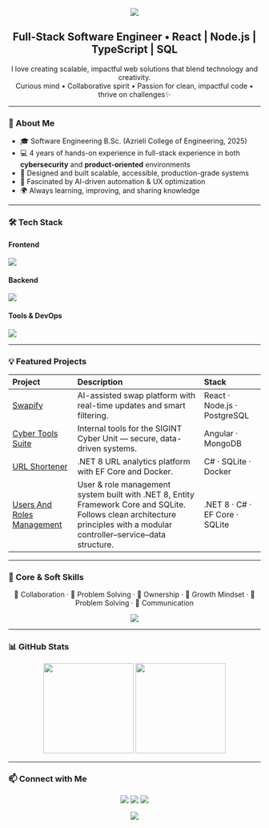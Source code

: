 <!--
**oriya-shimonian/oriya-shimonian** is a ✨ _special_ ✨ repository because its `README.md` (this file) appears on your GitHub profile.

Here are some ideas to get you started:

- 🔭 I’m currently working on ...
- 🌱 I’m currently learning ...
- 👯 I’m looking to collaborate on ...
- 🤔 I’m looking for help with ...
- 💬 Ask me about ...
- 📫 How to reach me: ...
- 😄 Pronouns: ...
- ⚡ Fun fact: ...
-->
<p align="center">
 <img src="https://capsule-render.vercel.app/api?type=waving&color=0:8A2BE2,100:00C9FF&height=200&section=header&text=Hi%20I'm%20Oriya%20👋&fontSize=45&fontColor=ffffff&fontAlignY=35" />
</p>



<h2 align="center">Full-Stack Software Engineer • React | Node.js | TypeScript | SQL</h2>

<p align="center">
I love creating scalable, impactful web solutions that blend technology and creativity.<br/>
Curious mind • Collaborative spirit • Passion for clean, impactful code •  thrive on challenges✨
</p>

---

### 🧠 About Me
- 🎓 Software Engineering B.Sc. (Azrieli College of Engineering, 2025)  
- 💻 4 years of hands-on experience in full-stack experience in both **cybersecurity** and **product-oriented** environments  
- 🧩 Designed and built scalable, accessible, production-grade systems  
- 🤖 Fascinated by AI-driven automation & UX optimization  
- 🌍 Always learning, improving, and sharing knowledge  

---

### 🛠 Tech Stack

#### Frontend  
<img src="https://img.shields.io/badge/React·TypeScript·Vite·Tailwind-blue?style=for-the-badge" />

#### Backend  
<img src="https://img.shields.io/badge/Node.js·PostgreSQL·MongoDB·Python-brightgreen?style=for-the-badge" />

#### Tools & DevOps  
<img src="https://img.shields.io/badge/Git·Postman·Jira·VS%20Code·Agile-orange?style=for-the-badge" />

---

### 💡 Featured Projects
| Project | Description | Stack |
|:--|:--|:--|
| [Swapify](https://github.com/oriya-shimonian/Swapify) | AI-assisted swap platform with real-time updates and smart filtering. | React · Node.js · PostgreSQL |
| [Cyber Tools Suite](#) | Internal tools for the SIGINT Cyber Unit — secure, data-driven systems. | Angular · MongoDB |
| [URL Shortener](https://github.com/oriya-shimonian/URL-Shortener) | .NET 8 URL analytics platform with EF Core and Docker. | C# · SQLite · Docker |
| [Users And Roles Management](https://github.com/oriya-shimonian/Users-Roles-full-stack) | User & role management system built with .NET 8, Entity Framework Core and SQLite. Follows clean architecture principles with a modular controller–service–data structure. | .NET 8 · C# · EF Core · SQLite |

---

### 🌱 Core & Soft Skills
<p align="center">
🤝 Collaboration · 🧠 Problem Solving · 🚀 Ownership · 🌱 Growth Mindset · 🧠 Problem Solving · 💬 Communication  
</p>

<p align="center">
  <img src="https://img.shields.io/badge/Driven%20by%20Curiosity%20·%20Teamwork%20·%20Impact-blueviolet?style=for-the-badge" />
</p>

---

### 📊 GitHub Stats
<p align="center">
  <img height="180em" src="https://github-readme-stats.vercel.app/api?username=oriya-shimonian&show_icons=true&theme=radical" />
  <img height="180em" src="https://github-readme-stats.vercel.app/api/top-langs/?username=oriya-shimonian&layout=compact&theme=radical" />
</p>

---

### 📫 Connect with Me
<p align="center">
  <a href="https://linkedin.com/in/oriya-shimonian"><img src="https://img.shields.io/badge/LinkedIn-blue?logo=linkedin&style=for-the-badge" /></a>
  <a href="mailto:oriyashimonian@gmail.com" style="text-decoration:none;">
    <img src="https://img.shields.io/badge/oriyashimonian%40gmail.com-red?logo=gmail&logoColor=white&style=for-the-badge" />
  </a>
<a href="https://github.com/oriya-shimonian"><img src="https://img.shields.io/badge/GitHub-black?logo=github&style=for-the-badge" /></a>
</p>

<p align="center">
  <img src="https://capsule-render.vercel.app/api?type=waving&color=0:00C9FF,100:8A2BE2&height=120&section=footer" />
</p>
